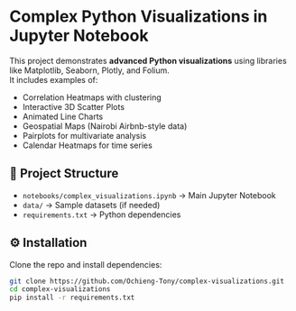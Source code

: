 # Complex Python Visualizations in Jupyter Notebook

This project demonstrates **advanced Python visualizations** using libraries like 
Matplotlib, Seaborn, Plotly, and Folium.  
It includes examples of:
- Correlation Heatmaps with clustering
- Interactive 3D Scatter Plots
- Animated Line Charts
- Geospatial Maps (Nairobi Airbnb-style data)
- Pairplots for multivariate analysis
- Calendar Heatmaps for time series

## 📂 Project Structure
- `notebooks/complex_visualizations.ipynb` → Main Jupyter Notebook
- `data/` → Sample datasets (if needed)
- `requirements.txt` → Python dependencies

## ⚙️ Installation
Clone the repo and install dependencies:
```bash
git clone https://github.com/Ochieng-Tony/complex-visualizations.git
cd complex-visualizations
pip install -r requirements.txt
